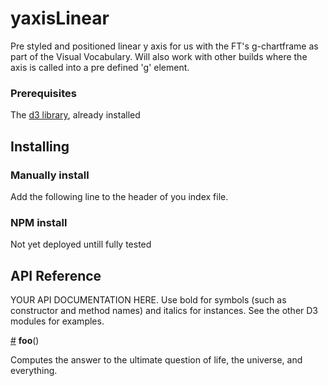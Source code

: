 # yaxisLinear

Pre styled and positioned linear y axis for us with the FT's g-chartframe as part of the Visual Vocabulary. Will also work with other builds where the axis is called into a pre defined 'g' element.

### Prerequisites
The [d3 library](https://d3js.org/), already installed

## Installing
### Manually install

Add the following line to the header of you index file.

### NPM install
Not yet deployed untill fully tested

## API Reference

YOUR API DOCUMENTATION HERE. Use bold for symbols (such as constructor and method names) and italics for instances. See the other D3 modules for examples.

<a href="#foo" name="foo">#</a> <b>foo</b>()

Computes the answer to the ultimate question of life, the universe, and everything.
